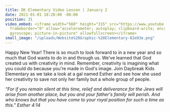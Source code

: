 ```yaml
---
title: DK Elementary Video Lesson | January 2
date: 2021-01-01 18:28:00 -08:00
position: 31
video_embed: <iframe width="560" height="315" src="https://www.youtube.com/embed/bb-v2D9DNHI"
  frameborder="0" allow="accelerometer; autoplay; clipboard-write; encrypted-media;
  gyroscope; picture-in-picture" allowfullscreen></iframe>
small_image: "/uploads/Website%20Graphic-%20Elementary-82e03e.png"
---
```


Happy New Year! There is so much to look forward to in a new year and so much that God wants to do in and through us. We've learned that God created us with creativity in mind. Remember, creativity is imagining what you could do because you're made in God's image. Join Daybreak Kids Elementary as we take a look at a gal named Esther and see how she used her creativity to save not only her family but a whole group of people.

*“For if you remain silent at this time, relief and deliverance for the Jews will arise from another place, but you and your father's family will perish. And who knows but that you have come to your royal position for such a time as this." Esther 4:14*